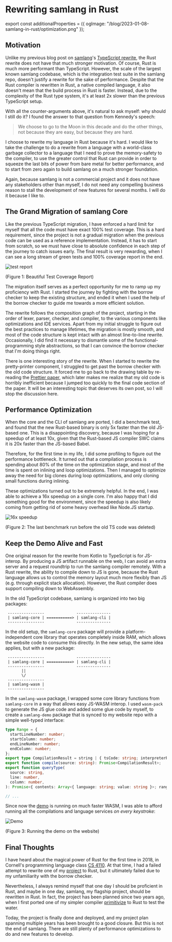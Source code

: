 # Rewriting samlang in Rust

export const additionalProperties = ({ ogImage:
"/blog/2023-01-08-samlang-in-rust/optimization.png" });

## Motivation

Unlike my previous blog post on [samlang](https://samlang.io)'s
[TypeScript rewrite](/blog/2020/08/30/samlang-ts-rewrite), the Rust rewrite does not have that much
stronger motivation. Of course, Rust is much more performant than TypeScript. However, the scale of
the largest known samlang codebase, which is the integration test suite in the samlang repo, doesn't
justify a rewrite for the sake of performance. Despite that the Rust compiler is rewritten in Rust,
a native compiled language, it also doesn't mean that the build process in Rust is faster. Instead,
due to the complexity of the Rust type system, it's at least 2x slower than the previous TypeScript
setup.

With all the counter-arguments above, it's natural to ask myself: why should I still do it? I found
the answer to that question from Kennedy's speech:

> We choose to go to the Moon in this decade and do the other things, not because they are easy, but
> because they are hard.

I choose to rewrite my language in Rust because it's hard. I would like to take the challenge to
do a rewrite from a language with a world-class garbage collector to a language that I need to prove
the memory-safety to the compiler, to use the greater control that Rust can provide in order to
squeeze the last bits of power from bare metal for better performance, and to start from zero again
to build samlang on a much stronger foundation.

Again, because samlang is not a commercial project and it does not have any stakeholders other than
myself, I do not need any compelling business reason to stall the development of new features for
several months. I will do it because I like to.

## The Grand Migration of samlang Core

Like the previous TypeScript migration, I have enforced a hard limit for myself that all the code
must have exact 100% test coverage. This is a hard requirement, since the project is not a gradual
migration when the previous code can be used as a reference implementation. Instead, it has to start
from scratch, so we must have close to absolute confidence in each step of the journey to catch
issues early. The final result is very rewarding, when I can see a long stream of green tests and
100% coverage report in the end.

![test report](/blog/2023-01-08-samlang-in-rust/beautiful-tests.png)

(Figure 1: Beautiful Test Coverage Report)

The migration itself serves as a perfect opportunity for me to ramp up my proficiency with Rust. I
started the journey by fighting with the borrow checker to keep the existing structure, and ended it
when I used the help of the borrow checker to guide me towards a more efficient solution.

The rewrite follows the composition graph of the project, starting in the order of lexer, parser,
checker, and compiler, to the various components like optimizations and IDE services. Apart from my
initial struggle to figure out the best practices to manage lifetimes, the migration is mostly
smooth, and most of the code structure is kept intact with an almost line-to-line rewrite.
Occasionally, I did find it necessary to dismantle some of the functional-programming style
abstractions, so that I can convince the borrow checker that I'm doing things right.

There is one interesting story of the rewrite. When I started to rewrite the pretty-printer component,
I struggled to get past the borrow checker with the old code structure. It forced me to go back to
the drawing table by re-reading the
[Prettier paper](https://homepages.inf.ed.ac.uk/wadler/papers/prettier/prettier.pdf), which later
makes me realize that my old code is horribly inefficient because I jumped too quickly to the final
code section of the paper. It will be an interesting topic that deserves its own post, so I will
stop the discussion here.

## Performance Optimization

When the core and the CLI of samlang are ported, I did a benchmark test, and found that the new
Rust-based binary is only 5x faster than the old JS-based one. This is a disappointing discovery,
because I was hoping for a speedup of at least 10x, given that the Rust-based JS compiler SWC claims
it is 20x faster than the JS-based Babel.

Therefore, for the first time in my life, I did some profiling to figure out the performance
bottleneck. It turned out that a compilation process is spending about 80% of the time on the
optimization stage, and most of the time is spent on inlining and loop optimizations. Then I managed
to optimize away the need for big clones during loop optimizations, and only cloning small functions
during inlining.

These optimizations turned out to be extremely helpful. In the end, I was able to achieve a 16x
speedup on a single core. I'm also happy that I did something good for the environment, since the
speedup is also likely coming from getting rid of some heavy overhead like Node.JS startup.

![16x speedup](/blog/2023-01-08-samlang-in-rust/optimization.png)

(Figure 2: The last benchmark run before the old TS code was deleted)

## Keep the Demo Alive and Fast

One original reason for the rewrite from Kotlin to TypeScript is for JS-interop. By producing a
JS artifact runnable on the web, I can avoid an extra server and a request roundtrip to run the
samlang compiler remotely. With a Rust rewrite, the ability to compile down to JS is gone, because
the Rust language allows us to control the memory layout much more flexibly than JS (e.g. through
explicit stack allocation). However, the Rust compiler does support compiling down to WebAssembly.

In the old TypeScript codebase, samlang is organized into two big packages:

```text
 ----------------              ---------------
 | samlang-core | ===========> | samlang-cli |
 ----------------              ---------------
```

In the old setup, the `samlang-core` package will provide a platform-independent core library that
operates completely inside RAM, which allows the website code to consume this directly. In the new
setup, the same idea applies, but with a new package:

```text
 ----------------              ---------------
 | samlang-core | ===========> | samlang-cli |
 ----------------              ---------------
       ||
       \/
 ----------------
 | samlang-wasm |
 ----------------
```

In the `samlang-wasm` package, I wrapped some core library functions from `samlang-core` in a way
that allows easy JS-WASM interop. I used `wasm-pack` to generate the JS glue code and added some
glue code by myself, to create a `samlang-demo` package that is synced to my website repo with a
simple well-typed interface:

```typescript
type Range = {
  startLineNumber: number;
  startColumn: number;
  endLineNumber: number;
  endColumn: number;
};
export type CompilationResult = string | { tsCode: string; interpreterResult: string };
export function compile(source: string): Promise<CompilationResult>;
export function queryType(
  source: string,
  line: number,
  column: number,
): Promise<{ contents: Array<{ language: string; value: string }>; range: Range } | null>;

// ...
```

Since now the [demo](https://samlang.io/demo) is running on much faster WASM, I was able to afford
running all the compilations and language services _on every keystroke_:

![Demo](/blog/2023-01-08-samlang-in-rust/demo.gif)

(Figure 3: Running the demo on the website)

## Final Thoughts

I have heard about the magical power of Rust for the first time in 2018, in Cornell's programming
language class [CS 4110](https://www.cs.cornell.edu/courses/cs4110/2018fa/). At that time, I had
a failed attempt to rewrite one of my [project](https://github.com/SamChou19815/ten-golang) to Rust,
but it ultimately failed due to my unfamiliarity with the borrow checker.

Nevertheless, I always remind myself that one day I should be proficient in Rust, and maybe in one
day, samlang, my flagship project, should be rewritten in Rust. In fact, the project has been
planned since two years ago, when I first ported one of my simpler compiler
[primitivize](https://github.com/SamChou19815/primitivize) to Rust to test the water.

Today, the project is finally done and deployed, and my project plan spanning multiple years has
been brought to a good closure. But this is not the end of samlang. There are still plenty of
performance optimizations to do and new features to develop.
